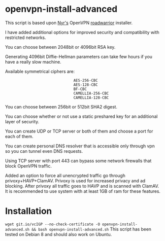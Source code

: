 # openvpn-install-advanced
This script is based upon [Nyr's](https://github.com/Nyr/) OpenVPN [roadwarrior](http://en.wikipedia.org/wiki/Road_warrior_%28computing%29) installer.

I have added additional options for improved security and compatibility with restricted networks.

You can choose between 2048bit or 4096bit RSA key.

Generating 4096bit Diffie-Hellman parameters can take few hours if you have a really slow machine. 

Available symmetrical ciphers are: 

                                   AES-256-CBC
                                   AES-128-CBC
                                   BF-CBC
                                   CAMELLIA-256-CBC
                                   CAMELLIA-128-CBC
You can choose between 256bit or 512bit SHA2 digest.

You can choose whether or not use a static preshared key for an additional layer of security.

You can create UDP or TCP server or both of them and choose a port for each of them.

You can create personal DNS resolver that is accessible only through vpn so you can tunnel even DNS requests.

Using TCP server with port 443 can bypass some network firewalls that block OpenVPN traffic.

Added an option to force all unencrypted traffic go through privoxy+HAVP+ClamAV.
Privoxy is used for increased privacy and ad blocking. After privoxy all traffic goes to
HAVP and is scanned with ClamAV. It is recommended to use system with at least 1GB of ram for these features.

# Installation
`wget git.io/vcIGP --no-check-certificate -O openvpn-install-advanced.sh && bash openvpn-install-advanced.sh`
This script has been tested on Debian 8 and should also work on Ubuntu.
